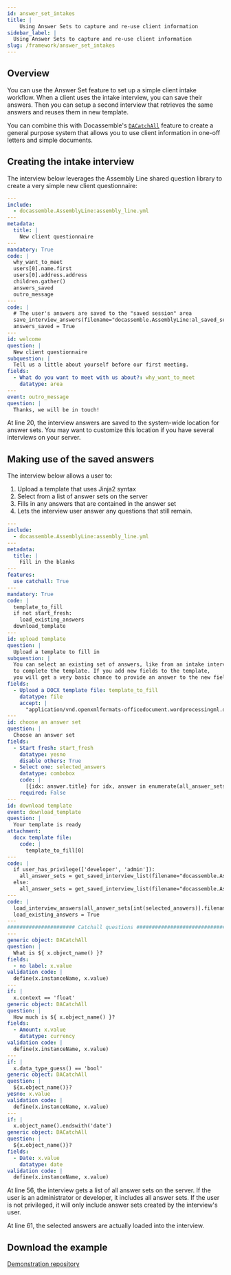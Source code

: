 ```yaml
---
id: answer_set_intakes
title: |
    Using Answer Sets to capture and re-use client information
sidebar_label: |
  Using Answer Sets to capture and re-use client information
slug: /framework/answer_set_intakes
---
```


## Overview

You can use the Answer Set feature to set up a simple client intake workflow.
When a client uses the intake interview, you can save their answers. Then you can 
setup a second interview that retrieves the same answers and reuses them in new template.

You can combine this with Docassemble's [`DACatchAll`](https://docassemble.org/docs/fields.html#catchall)
feature to create a general purpose system that allows you to use client information in 
one-off letters and simple documents.

## Creating the intake interview

The interview below leverages the Assembly Line shared question library to create a 
very simple new client questionnaire:


```yaml
---
include:
  - docassemble.AssemblyLine:assembly_line.yml
---
metadata:
  title: |
    New client questionnaire
---
mandatory: True
code: |
  why_want_to_meet
  users[0].name.first
  users[0].address.address
  children.gather()
  answers_saved
  outro_message
---
code: |
  # The user's answers are saved to the "saved session" area
  save_interview_answers(filename="docassemble.AssemblyLine:al_saved_sessions_store.yml", metadata = {"title": str(users) } )
  answers_saved = True
---
id: welcome
question: |
  New client questionnaire
subquestion: |
  Tell us a little about yourself before our first meeting.
fields:
  - What do you want to meet with us about?: why_want_to_meet
    datatype: area
---
event: outro_message
question: |
  Thanks, we will be in touch!
```

At line 20, the interview answers are saved to the system-wide location for
answer sets. You may want to customize this location if you have several
interviews on your server.

## Making use of the saved answers

The interview below allows a user to:

1. Upload a template that uses Jinja2 syntax
1. Select from a list of answer sets on the server
1. Fills in any answers that are contained in the answer set
1. Lets the interview user answer any questions that still remain.


```yaml
---
include:
  - docassemble.AssemblyLine:assembly_line.yml
---
metadata:
  title: |
    Fill in the blanks
---
features:
  use catchall: True
---
mandatory: True
code: |
  template_to_fill  
  if not start_fresh:
    load_existing_answers
  download_template
---
id: upload template
question: |
  Upload a template to fill in
subquestion: |
  You can select an existing set of answers, like from an intake interview, to use 
  to complete the template. If you add new fields to the template,
  you will get a very basic chance to provide an answer to the new field.
fields:
  - Upload a DOCX template file: template_to_fill
    datatype: file
    accept: |
      "application/vnd.openxmlformats-officedocument.wordprocessingml.document"
---
id: choose an answer set
question: |
  Choose an answer set
fields:
  - Start fresh: start_fresh
    datatype: yesno
    disable others: True
  - Select one: selected_answers
    datatype: combobox
    code: |
      [{idx: answer.title} for idx, answer in enumerate(all_answer_sets)]
    required: False      
---
id: download template
event: download_template
question: |
  Your template is ready
attachment: 
  docx template file:
    code: |
      template_to_fill[0]
---
code: |
  if user_has_privilege(['developer', 'admin']):
    all_answer_sets = get_saved_interview_list(filename="docassemble.AssemblyLine:al_saved_sessions_store.yml", user_id="all", exclude_newly_started_sessions=False)
  else:
    all_answer_sets = get_saved_interview_list(filename="docassemble.AssemblyLine:al_saved_sessions_store.yml", exclude_newly_started_sessions=False)
---
code: |
  load_interview_answers(all_answer_sets[int(selected_answers)].filename, all_answer_sets[int(selected_answers)].key) 
  load_existing_answers = True
---
###################### Catchall questions ###########################################
---
generic object: DACatchAll
question: |
  What is ${ x.object_name() }?
fields:
  - no label: x.value
validation code: |
  define(x.instanceName, x.value)
---
if: |
  x.context == 'float'
generic object: DACatchAll
question: |
  How much is ${ x.object_name() }?
fields:
  - Amount: x.value
    datatype: currency
validation code: |
  define(x.instanceName, x.value)
---
if: |
  x.data_type_guess() == 'bool'
generic object: DACatchAll
question: |
  ${x.object_name()}?
yesno: x.value
validation code: |
  define(x.instanceName, x.value)
---
if: |
  x.object_name().endswith('date')
generic object: DACatchAll
question: |
  ${x.object_name()}?
fields:
  - Date: x.value
    datatype: date
validation code: |
  define(x.instanceName, x.value)
```

At line 56, the interview gets a list of all answer sets on the server.
If the user is an administrator or developer, it includes all answer sets.
If the user is not privileged, it will only include answer sets created by the
interview's user.

At line 61, the selected answers are actually loaded into the interview.

## Download the example

[Demonstration repository](https://github.com/LemmaLegalConsulting/docassemble-IntakeAndReuse)